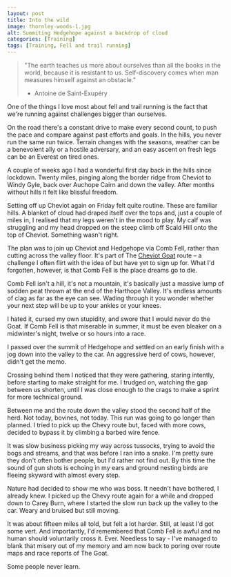 ```yaml
---
layout: post
title: Into the wild
image: thornley-woods-1.jpg
alt: Summiting Hedgehope against a backdrop of cloud
categories: [Training]
tags: [Training, Fell and trail running]
---
```


>"The earth teaches us more about ourselves than all the books in the world, because it is resistant to us. Self-discovery comes when man measures himself against an obstacle."
>- Antoine de Saint-Exupéry

One of the things I love most about fell and trail running is the fact that we're running against challenges bigger than ourselves. 

On the road there's a constant drive to make every second count, to push the pace and compare against past efforts and goals. In the hills, you never run the same run twice. Terrain changes with the seasons, weather can be a benevolent ally or a hostile adversary, and an easy ascent on fresh legs can be an Everest on tired ones.

A couple of weeks ago I had a wonderful first day back in the hills since lockdown. Twenty miles, pinging along the border ridge from Cheviot to Windy Gyle, back over Auchope Cairn and down the valley. After months without hills it felt like blissful freedom. 

Setting off up Cheviot again on Friday felt quite routine. These are familiar hills. A blanket of cloud had draped itself over the tops and, just a couple of miles in, I realised that my legs weren't in the mood to play. My calf was struggling and my head dropped on the steep climb off Scald Hill onto the top of Cheviot. Something wasn't right.

The plan was to join up Cheviot and Hedgehope via Comb Fell, rather than cutting across the valley floor. It's part of The [Cheviot Goat](https://cheviotgoat.com/) route – a challenge I often flirt with the idea of but have yet to sign up for. What I'd forgotten, however, is that Comb Fell is the place dreams go to die.

Comb Fell isn't a hill, it's not a mountain, it's basically just a massive lump of sodden peat thrown at the end of the Harthope Valley. It's endless amounts of clag as far as the eye can see. Wading through it you wonder whether your next step will be up to your ankles or your knees.

I hated it, cursed my own stupidity, and swore that I would never do the Goat. If Comb Fell is that miserable in summer, it must be even bleaker on a midwinter's night, twelve or so hours into a race.

I passed over the summit of Hedgehope and settled on an early finish with a jog down into the valley to the car. An aggressive herd of cows, however, didn't get the memo.

Crossing behind them I noticed that they were gathering, staring intently, before starting to make straight for me. I trudged on, watching the gap between us shorten, until I was close enough to the crags to make a sprint for more technical ground.

Between me and the route down the valley stood the second half of the herd. Not today, bovines, not today. This run was going to go longer than planned. I tried to pick up the Chevy route but, faced with more cows, decided to bypass it by climbing a barbed wire fence.

It was slow business picking my way across tussocks, trying to avoid the bogs and streams, and that was before I ran into a snake. I'm pretty sure they don't often bother people, but I'd rather not find out. By this time the sound of gun shots is echoing in my ears and ground nesting birds are fleeing skyward with almost every step.

Nature had decided to show me who was boss. It needn't have bothered, I already knew. I picked up the Chevy route again for a while and dropped down to Carey Burn, where I started the slow run back up the valley to the car. Weary and bruised but still moving.

It was about fifteen miles all told, but felt a lot harder. Still, at least I'd got some vert. And importantly, I'd remembered that Comb Fell is awful and no human should voluntarily cross it. Ever. Needless to say - I've managed to blank that misery out of my memory and am now back to poring over route maps and race reports of The Goat.

Some people never learn.

